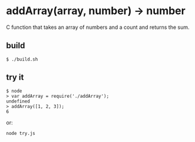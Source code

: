 # addArray(array, number) -> number
C function that takes an array of numbers and a count and returns the sum.

## build

    $ ./build.sh

## try it

    $ node
    > var addArray = require('./addArray');
    undefined
    > addArray([1, 2, 3]);
    6

or:

    node try.js
